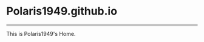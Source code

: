 # Polaris1949.github.io

------------------------------------------------

This is Polaris1949's Home.
